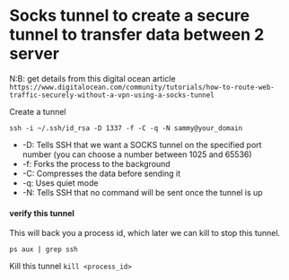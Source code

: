 # Socks tunnel to create a secure tunnel to transfer data between 2 server

N:B: get details from this digital ocean article `https://www.digitalocean.com/community/tutorials/how-to-route-web-traffic-securely-without-a-vpn-using-a-socks-tunnel`

Create a tunnel
```shell
ssh -i ~/.ssh/id_rsa -D 1337 -f -C -q -N sammy@your_domain
```

* -D: Tells SSH that we want a SOCKS tunnel on the specified port number (you can choose a number between 1025 and 65536)
* -f: Forks the process to the background 
* -C: Compresses the data before sending it 
* -q: Uses quiet mode 
* -N: Tells SSH that no command will be sent once the tunnel is up

#### verify this tunnel
This will back you a process id, which later we can kill to stop this tunnel.
```shell
ps aux | grep ssh
```

Kill this tunnel `kill <process_id>`